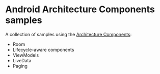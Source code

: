 Android Architecture Components samples
===================================

A collection of samples using the [Architecture Components](https://developer.android.com/arch):

- Room
- Lifecycle-aware components
- ViewModels
- LiveData
- Paging
